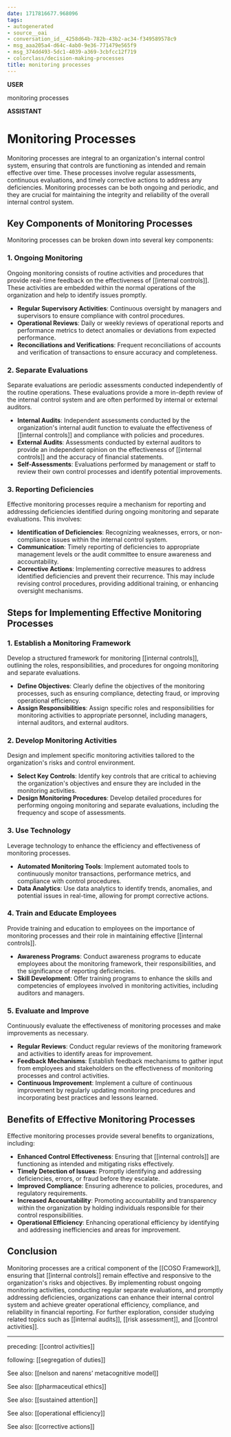 ```yaml
---
date: 1717816677.968096
tags:
- autogenerated
- source__oai
- conversation_id__4258d64b-782b-43b2-ac34-f349589578c9
- msg_aaa205a4-d64c-4ab0-9e36-771479e565f9
- msg_374dd493-5dc1-4039-a369-3cbfcc12f719
- colorclass/decision-making-processes
title: monitoring processes
---
```


**USER**

monitoring processes


**ASSISTANT**

# Monitoring Processes

Monitoring processes are integral to an organization's internal control system, ensuring that controls are functioning as intended and remain effective over time. These processes involve regular assessments, continuous evaluations, and timely corrective actions to address any deficiencies. Monitoring processes can be both ongoing and periodic, and they are crucial for maintaining the integrity and reliability of the overall internal control system.

## Key Components of Monitoring Processes

Monitoring processes can be broken down into several key components:

### 1. Ongoing Monitoring

Ongoing monitoring consists of routine activities and procedures that provide real-time feedback on the effectiveness of [[internal controls]]. These activities are embedded within the normal operations of the organization and help to identify issues promptly.

- **Regular Supervisory Activities**: Continuous oversight by managers and supervisors to ensure compliance with control procedures.
- **Operational Reviews**: Daily or weekly reviews of operational reports and performance metrics to detect anomalies or deviations from expected performance.
- **Reconciliations and Verifications**: Frequent reconciliations of accounts and verification of transactions to ensure accuracy and completeness.

### 2. Separate Evaluations

Separate evaluations are periodic assessments conducted independently of the routine operations. These evaluations provide a more in-depth review of the internal control system and are often performed by internal or external auditors.

- **Internal Audits**: Independent assessments conducted by the organization's internal audit function to evaluate the effectiveness of [[internal controls]] and compliance with policies and procedures.
- **External Audits**: Assessments conducted by external auditors to provide an independent opinion on the effectiveness of [[internal controls]] and the accuracy of financial statements.
- **Self-Assessments**: Evaluations performed by management or staff to review their own control processes and identify potential improvements.

### 3. Reporting Deficiencies

Effective monitoring processes require a mechanism for reporting and addressing deficiencies identified during ongoing monitoring and separate evaluations. This involves:

- **Identification of Deficiencies**: Recognizing weaknesses, errors, or non-compliance issues within the internal control system.
- **Communication**: Timely reporting of deficiencies to appropriate management levels or the audit committee to ensure awareness and accountability.
- **Corrective Actions**: Implementing corrective measures to address identified deficiencies and prevent their recurrence. This may include revising control procedures, providing additional training, or enhancing oversight mechanisms.

## Steps for Implementing Effective Monitoring Processes

### 1. Establish a Monitoring Framework

Develop a structured framework for monitoring [[internal controls]], outlining the roles, responsibilities, and procedures for ongoing monitoring and separate evaluations.

- **Define Objectives**: Clearly define the objectives of the monitoring processes, such as ensuring compliance, detecting fraud, or improving operational efficiency.
- **Assign Responsibilities**: Assign specific roles and responsibilities for monitoring activities to appropriate personnel, including managers, internal auditors, and external auditors.

### 2. Develop Monitoring Activities

Design and implement specific monitoring activities tailored to the organization's risks and control environment.

- **Select Key Controls**: Identify key controls that are critical to achieving the organization's objectives and ensure they are included in the monitoring activities.
- **Design Monitoring Procedures**: Develop detailed procedures for performing ongoing monitoring and separate evaluations, including the frequency and scope of assessments.

### 3. Use Technology

Leverage technology to enhance the efficiency and effectiveness of monitoring processes.

- **Automated Monitoring Tools**: Implement automated tools to continuously monitor transactions, performance metrics, and compliance with control procedures.
- **Data Analytics**: Use data analytics to identify trends, anomalies, and potential issues in real-time, allowing for prompt corrective actions.

### 4. Train and Educate Employees

Provide training and education to employees on the importance of monitoring processes and their role in maintaining effective [[internal controls]].

- **Awareness Programs**: Conduct awareness programs to educate employees about the monitoring framework, their responsibilities, and the significance of reporting deficiencies.
- **Skill Development**: Offer training programs to enhance the skills and competencies of employees involved in monitoring activities, including auditors and managers.

### 5. Evaluate and Improve

Continuously evaluate the effectiveness of monitoring processes and make improvements as necessary.

- **Regular Reviews**: Conduct regular reviews of the monitoring framework and activities to identify areas for improvement.
- **Feedback Mechanisms**: Establish feedback mechanisms to gather input from employees and stakeholders on the effectiveness of monitoring processes and control activities.
- **Continuous Improvement**: Implement a culture of continuous improvement by regularly updating monitoring procedures and incorporating best practices and lessons learned.

## Benefits of Effective Monitoring Processes

Effective monitoring processes provide several benefits to organizations, including:

- **Enhanced Control Effectiveness**: Ensuring that [[internal controls]] are functioning as intended and mitigating risks effectively.
- **Timely Detection of Issues**: Promptly identifying and addressing deficiencies, errors, or fraud before they escalate.
- **Improved Compliance**: Ensuring adherence to policies, procedures, and regulatory requirements.
- **Increased Accountability**: Promoting accountability and transparency within the organization by holding individuals responsible for their control responsibilities.
- **Operational Efficiency**: Enhancing operational efficiency by identifying and addressing inefficiencies and areas for improvement.

## Conclusion

Monitoring processes are a critical component of the [[COSO Framework]], ensuring that [[internal controls]] remain effective and responsive to the organization's risks and objectives. By implementing robust ongoing monitoring activities, conducting regular separate evaluations, and promptly addressing deficiencies, organizations can enhance their internal control system and achieve greater operational efficiency, compliance, and reliability in financial reporting. For further exploration, consider studying related topics such as [[internal audits]], [[risk assessment]], and [[control activities]].


---

preceding: [[control activities]]  


following: [[segregation of duties]]

See also: [[nelson and narens’ metacognitive model]]


See also: [[pharmaceutical ethics]]


See also: [[sustained attention]]


See also: [[operational efficiency]]


See also: [[corrective actions]]